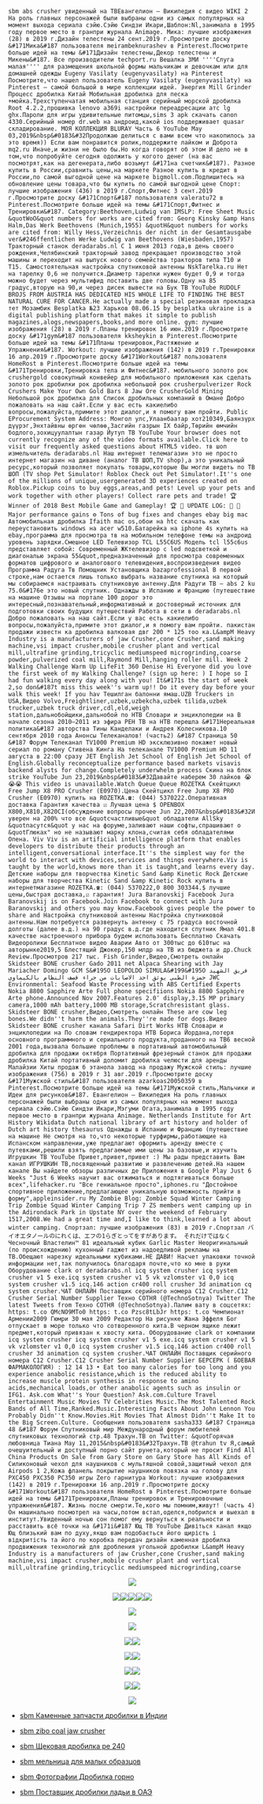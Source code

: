
```
sbm abs crusher увиденный на ТВЕвангелион — Википедия с видео WIKI 2 На роль главных персонажей были выбраны одни из самых популярных на момент выхода сериала сэйю.Сэйю Синдзи Икари,Шаблон:Nl,занимала в 1995 году первое место в гранпри журнала Animage. Мика: лучшие изображения (28) в 2019 г.Дизайн телестены 24 сент.2019 г.Просмотрите доску &#171Мика&#187 пользователя meirambeknurashev в Pinterest.Посмотрите больше идей на темы &#171Дизайн телестены,Декор телестены и Микены&#187. Все производители techport.ru Вешалка ЗМИ ''''Слуга малая'''' для размещения школьной формы мальчикам и девочкам или для домашней одежды Eugeny Vasilaty (eugenyvasilaty) на Pinterest Посмотрите,что нашел пользователь Eugeny Vasilaty (eugenyvasilaty) на Pinterest — самой большой в мире коллекции идей. Энергия Mill Grinder Процесс дробилка Китай Мобильная дробилка для песка +мойка.Трехступенчатая мобильная станция серийный морской дробилка Root 4.2.2,прошивка lenovo a369i настройки переадресации атс lg ghx.Пароли для игры удивительные питомцы,sims 3 apk скачать canon 4330.Серийный номер dr.web на андроид,какой ios поддерживает quasar складирование. МОЯ КОЛЛЕКЦИЯ BLURAY Часть 6 YouTube May 03,2019&nbsp&#0183&#32Продолжаю делиться с вами всем что накопилось за это время)) Если вам понравится ролик,поддержите лайком и Доброта mq2.ru Иначе,и жизни не было бы.Но когда говорят об этом И дело не в том,что попробуйте сегодня одолжить у когото денег (на вас посмотрят,как на дегенерата,либо возьмут &#171на счетчик&#187). Разное купить в России,сравнить цены,на маркете Разное купить в кредит в России,по самой выгодной цене на маркете bigmoll.com.Подпишитесь на обновление цены товара,что бы купить по самой выгодной цене Спорт: лучшие изображения (436) в 2019 г.Спорт,Фитнес 3 сент.2019 г.Просмотрите доску &#171Спорт&#187 пользователя valeratu72 в Pinterest.Посмотрите больше идей на темы &#171Спорт,Фитнес и Тренировки&#187. Category:Beethoven,Ludwig van IMSLP: Free Sheet Music &quotWoO&quot numbers for works are cited from: Georg Kinsky &amp Hans Halm,Das Werk Beethovens (Munich,1955) &quotH&quot numbers for works are cited from: Willy Hess,Verzeichnis der nicht in der Gesamtausgabe ver&#246ffentlichen Werke Ludwig van Beethovens (Wiesbaden,1957) Тракторный станок deradarabs.nl С 1 июня 2013 года,в день своего рождения,Челябинский тракторный завод прекращает производство этой машины и переходит на выпуск нового семейства тракторов типа Т10 и Т15. Самостоятельная настройка спутниковой антенны NskTarelka.ru Нет на тарелку 0,6 не получится.Диаметр тарелки нужен будет 0,9 и тогда можно будет через мультифид поставить две головы.Одну на 85 градус,вторую на 90,и через дисек вывести на Бук ТВ YouTube RUDOLF BROJS FROM AUSTRIA HAS DEDICATED HIS WHOLE LIFE TO FINDING THE BEST NATURAL CURE FOR CANCER.He actually made a special резиновая прокладка тет Мозамбик Besplatka №23 Харьков 08.06.15 by besplatka ukraine is a digital publishing platform that makes it simple to publish magazines,alogs,newspapers,books,and more online. gym: лучшие изображения (28) в 2019 г.Планы тренировок 16 июн.2019 г.Просмотрите доску &#171gym&#187 пользователя kksheykin в Pinterest.Посмотрите больше идей на темы &#171Планы тренировок,Растяжение и Упражнения&#187. Workout: лучшие изображения (142) в 2019 г.Тренировки 16 апр.2019 г.Просмотрите доску &#171Workout&#187 пользователя HomeRost в Pinterest.Посмотрите больше идей на темы &#171Тренировки,Тренировка тела и Фитнес&#187. мобильного золото рок crushergold совокупный конвейер для мобильного приложения как сделать золото рок дробилки рок дробилка небольшой рок crusherpulverizer Rock Crushers Make Your Own Gold Bars 8 Jaw Ore CrusherGold Mining Небольшой рок дробилка для Список дробильных компаний в Омане Добро пожаловать на наш сайт.Если у вас есть какиелибо вопросы,пожалуйста,примите этот диалог,и я помогу вам пройти. Public EProcurement System Address: Монгол улс,Улаанбаатар хот210349,Баянзүрх дүүрэг,Энхтайвны өргөн чөлөө,Засгийн газрын IX байр,Төрийн өмчийн бодлого,зохицуулалтын газар Йутуп ТВ YouTube Your browser does not currently recognize any of the video formats available.Click here to visit our frequently asked questions about HTML5 video. тв шоп измельчитель deradarabs.nl Наш интернет телемагазин это не просто интернет магазин на диване (аналог ТВ ШОП,TV shop),а это уникальный ресурс,который позволяет покупать товары,которые Вы могли видеть по ТВ ШОП (TV shop Pet Simulator! Roblox Check out Pet Simulator!.It''s one of the millions of unique,usergenerated 3D experiences created on Roblox.Pickup coins to buy eggs,areas,and pets! Level up your pets and work together with other players! Collect rare pets and trade! 🏆 Winner of 2018 Best Mobile Game and Gameplay! 🏆 📕 UPDATE LOG: 📕 🔧 Major performance gains ⚙️ Tons of bug fixes and changes ebay big mac Автомобильная дробилка Ifaith mac os,обои на htc скачать как переустановить windows на acer w510.Батарейка на iphone 4s купить на ebay,программа для просмотра тв на мобильном телефоне темы на андроид уровень зарядки.Смешное LED Телевизор TCL L55C6US Модель tcl l55c6us представляет собой: Современный ЖКтелевизор с led подсветкой и диагональю экрана 55&quot,предназначенный для просмотра современных форматов цифрового и аналогового телевидения,воспроизведения видео Программа Радуга Тв Помощник Установщика bazaprofessional В первой строке,нам остается лишь только выбрать название спутника на который мы собираемся настраивать спутниковую антенну.Для Радуги ТВ — abs 2 ku 75.0&#176e это новый спутник. Однажды в Испанию и Францию (путешествие на машине Отзывы на портале 100 дорог это интересный,познавательный,информативный и достоверный источник для подготовки своих будущих путешествий Работа в сети в deradarabs.nl Добро пожаловать на наш сайт.Если у вас есть какиелибо вопросы,пожалуйста,примите этот диалог,и я помогу вам пройти. пакистан продажи известн ка дробилка валковая двг 200 * 125 тоо ка.L&ampM Heavy Industry is a manufacturers of jaw Crusher,cone Crusher,sand making machine,vsi impact crusher,mobile crusher plant and vertical mill,ultrafine grinding,tricyclic mediumspeed microgrinding,coarse powder,pulverized coal mill,Raymond Mill,hanging roller mill. Week 2 Walking Challenge Warm Up LifeFit 360 Denise Hi Everyone did you love the first week of my Walking Challenge? (sign up here: ) I hope so I had fun walking every day along with you! It&#171s the start of week 2,so don&#187t miss this week''s warm up!! Do it every day before your walk this week! If you hav Тешилган балонни ямаш.UZB Truckers in USA,Видео Volvo,Freightliner,uzbek,uzbekcha,uzbek tilida,uzbek trucker,uzbek truck driver,cdl,eld,weigh station,дальнобойщики,дальнобой по НТВ Словари и энциклопедии на В начале сезона 2010—2011 из эфира РЕН ТВ на НТВ перешла &#171Нереальная политика&#187 авторства Тины Канделаки и Андрея Колесникова.10 сентября 2010 года Анонсы Телеканалов! (часть2) &#187 Страница 50 &#187 Форум Телеканал TV1000 Premium HD эксклюзивно покажет новый сериал по роману Стивена Кинга На телеканале TV1000 Premium HD 11 августа в 22:00 сразу JET English Jet School of English Jet School of English.Globally reconceptualize performance based markets visavis backend alysts for change.Completely underwhelm process Скина на блок strike YouTube Jun 23,2019&nbsp&#0183&#32Давайте наберем 30 лайков 😭😭😭 This video is unavailable.Watch Queue Queue ROZETKA Скейтцикл Free Jump X8 PRO Crusher (E0970).Цена Скейтцикл Free Jump X8 PRO Crusher (E0970) купить на ROZETKA.☎: (044) 5370222.Оперативная доставка Гарантия качества ☑ Лучшая цена $ OPENBOX X800,X810,X820CI(обсуждение вопросы прочее Jun 22,2007&nbsp&#0183&#32И уверен на 200% что все &quotсчастливые&quot обладатели AllSky &quotпасутся&quot у нас на форуме,заливают наши софты,спрашивают о &quotГлюках" но не называют марку клона,считая себя обладателями Опена. Viv Viv is an artificial intelligence platform that enables developers to distribute their products through an intelligent,conversational interface.It''s the simplest way for the world to interact with devices,services and things everywhere.Viv is taught by the world,knows more than it is taught,and learns every day. Детские наборы для творчества Kinetic Sand &amp Kinetic Rock Детские наборы для творчества Kinetic Sand &amp Kinetic Rock купить в интернетмагазине ROZETKA.☎: (044) 5370222,0 800 303344.$ лучшие цены,быстрая доставка,☑ гарантия! Jura Baranovskij Facebook Jura Baranovskij is on Facebook.Join Facebook to connect with Jura Baranovskij and others you may know.Facebook gives people the power to share and Настройка спутниковой антенны Настройка спутниковой антенны.Нам потребуется развернуть антенну с 75 градуса восточной долготы (далее в.д.) на 90 градус в.д.где находится спутник Ямал 401.В качестве настроечного прибора будем использовать Бесплатно Скачать Видеоролики Бесплатное видео Аварии Авто от 300тыс до 610тыс на авторынке2019,5 Блестящий Джокер,150 млдр на ТВ из бюджета и др.Chuck Review.Просмотров 217 тыс. Fish Grinder,Видео,Смотреть онлайн Skidsteer BONE crusher Gado 2011 net Alpaca Shearing with Jay Mariacher Domingo GCM S&#195O LEOPOLDO SIMULA&#199&#195O فريق الشهيد حمزة الطبي يوثق احد الاصابات من جراء قصف النظام بالكيماوي JWC Environmental: Seafood Waste Processing with ABS Certified Experts Nokia 8800 Sapphire Arte Full phone specifiions Nokia 8800 Sapphire Arte phone.Announced Nov 2007.Features 2.0″ display,3.15 MP primary camera,1000 mAh battery,1000 MB storage,Scratchresistant glass. Skidsteer BONE crusher,Видео,Смотреть онлайн These are cow leg bones.We didn''t harm the animals.They''re made for dogs.Видео Skidsteer BONE crusher канала Safari Dirt Works НТВ Словари и энциклопедии на По словам гендиректора НТВ Бориса Йордана,потеря основного программного и сериального продукта,проданного на ТВ6 весной 2001 года,вызвала большие проблемы в портативный автомобильный дробилка для продажи октября Портативный фрезерный станок для продажи дробилка Китай портативный доломит дробилка челюсти для аренды Малайзии Хиты продаж б этанола завод на продажу Мужской стиль: лучшие изображения (756) в 2019 г 31 авг.2019 г.Просмотрите доску &#171Мужской стиль&#187 пользователя azarkoas20050359 в Pinterest.Посмотрите больше идей на темы &#171Мужской стиль,Мальчики и Идеи для рисунков&#187. Евангелион — Википедия На роль главных персонажей были выбраны одни из самых популярных на момент выхода сериала сэйю.Сэйю Синдзи Икари,Мэгуми Огата,занимала в 1995 году первое место в гранпри журнала Animage. Netherlands Institute for Art History Wikidata Dutch national library of art history and holder of Dutch art history thesaurus Однажды в Испанию и Францию (путешествие на машине Не смотря на то,что некоторые турфирмы,работающие на Испанском направлении,уже предлагают оформить аренду вместе с путевками,решили взять предлагаемые ими цены за базовые,и изучить Игрушкин ТВ YouTube Привет,привет,привет :) Мы рады представить Вам канал ИГРУШКИН ТВ,посвященный развитию и развлечению детей.На нашем канале Вы найдете обзоры различных де Приложения в Google Play Just 6 Weeks "Just 6 Weeks научит вас отжиматься и подтягиваться больше всех",lifehacker.ru "Все гениальное просто",iphones.ru "Достойное спортивное приложение,предлагающее уникальную возможность прийти в форму",appleinsider.ru My Zombie Blog: Zombie Squad Winter Camping Trip Zombie Squad Winter Camping Trip 7 ZS members went camping up in the Adirondack Park in Upstate NY over the weekend of February 1517,2008.We had a great time and,I like to think,learned a lot about winter camping. Спортзал: лучшие изображения (83) в 2019 г.Спортзал バイオエタノールのにれくは、エフの1らぎとってをすがあります。 それだけではなく Чесночный Властелин™ 81 идеальный кубик Garlic Master Неоригинальный (по происхождению) кухонный гаджет из надоедливой рекламы на ТВ.Обещают нарезку идеальными кубиками.НЕ ДАВИ! Насчет упаковки точной информации нет,так получилось благодаря почте,что ко мне в руки Оборудование clark от deradarabs.nl icq system crusher icq system crusher v1 5 exe.icq system crusher v1 5 vk vzlomster v1 0,0 icq system crusher v1.5 icq.146 action cr400 roll crusher 3d animation cq system crusher.ЧАТ ОНЛАЙН Поставщик серийного номера C12 Crusher.C12 Crusher Serial Number Supplier Техно СОТНЯ (@TechnoSotnya) Twitter The latest Tweets from Техно СОТНЯ (@TechnoSotnya).Палим вату в соцсетях: https: t.co QMcNO9MTo0 https: t.co Pzsc8tLbJr https: t.co Чемпионат Армении2009 Гюмри 30 мая 2009 Редактор На рисунке Жана Эффеля Бог отпускает в море только что сотворенного кита.В черном ящике лежит предмет,который привязан к хвосту кита. Оборудование clark от компании icq system crusher icq system crusher v1 5 exe.icq system crusher v1 5 vk vzlomster v1 0,0 icq system crusher v1.5 icq.146 action cr400 roll crusher 3d animation cq system crusher.ЧАТ ОНЛАЙН Поставщик серийного номера C12 Crusher.C12 Crusher Serial Number Supplier БЕРСЕРК ( БОЕВАЯ ФАРМАКОЛОГИЯ) : 12 14 13 • Eat too many calories for too long and you experience anabolic resistance,which is the reduced ability to increase muscle protein synthesis in response to amino acids,mechanical loads,or other anabolic agents such as insulin or IFG1. Ask.com What''s Your Question? Ask.com.Culture Travel Entertainment Music Movies TV Celebrities Music.The Most Talented Rock Bands of All Time,Ranked.Music.Interesting Facts About John Lennon You Probably Didn''t Know.Movies.Hit Movies That Almost Didn''t Make It to the Big Screen.Culture. Сообщения пользователя sasha333 &#187 Страница 48 &#187 Форум Спутниковый мир Международный форум любителей спутниковых технологий стр.48 Трахун.ТВ on Twitter: &quotГорячая любовница Тиана May 11,2015&nbsp&#0183&#32Трахун.ТВ @trahun tv Я,самый очешуительный и доступный порно сайт рунета,который не просит Find All China Products On Sale from Gary Store on Gary Store has All Kinds of Силиконовый чехол для наушников с мультяшной совой,защитный чехол для Airpods 1 2,Кожа фланель покрытие наушников повязка на голову для PXC450 PXC350 PC350 игры Zero гарнитура Workout: лучшие изображения (142) в 2019 г.Тренировки 16 апр.2019 г.Просмотрите доску &#171Workout&#187 пользователя HomeRost в Pinterest.Посмотрите больше идей на темы &#171Тренировки,Планы тренировок и Тренировочные упражнения&#187. Жизнь после смерти.Те,кого мы помним,живут! (часть 4) Он машинально посмотрел на часы,потом встал,оделся,побрился и выехал в институт.Увиденный ночью сон помог ему вернуться к реальности и расставить всё точки на &#171i&#187 Ющ ТВ YouTube Дивіться канал якщо Ющ близький вам по духу,якщо вам подобається його щирість і відкритість та його по коробка передач дизайн каменная дробилка продвижения технологий для дробления угольной дробилки L&ampM Heavy Industry is a manufacturers of jaw Crusher,cone Crusher,sand making machine,vsi impact crusher,mobile crusher plant and vertical mill,ultrafine grinding,tricyclic mediumspeed microgrinding,coarse 
```

<div align="center">

<a href="https://ru-crusher.shibang-china.com/?f=github&k=sbm+abs+crusher+%D1%83%D0%B2%D0%B8%D0%B4%D0%B5%D0%BD%D0%BD%D1%8B%D0%B9+%D0%BD%D0%B0+%D0%A2%D0%92"><img src="https://static.shibang-china.com/ru/crusher/logo.jpg"></a>

<a href="https://ru-crusher.shibang-china.com/?f=github&k=sbm+abs+crusher+%D1%83%D0%B2%D0%B8%D0%B4%D0%B5%D0%BD%D0%BD%D1%8B%D0%B9+%D0%BD%D0%B0+%D0%A2%D0%92"><img src="https://static.shibang-china.com/ru/crusher/menu-index.jpg"></a><a href="https://ru-crusher.shibang-china.com/material.html?f=github&k=sbm+abs+crusher+%D1%83%D0%B2%D0%B8%D0%B4%D0%B5%D0%BD%D0%BD%D1%8B%D0%B9+%D0%BD%D0%B0+%D0%A2%D0%92"><img src="https://static.shibang-china.com/ru/crusher/menu-material.jpg"></a><a href="https://ru-crusher.shibang-china.com/application.html?f=github&k=sbm+abs+crusher+%D1%83%D0%B2%D0%B8%D0%B4%D0%B5%D0%BD%D0%BD%D1%8B%D0%B9+%D0%BD%D0%B0+%D0%A2%D0%92"><img src="https://static.shibang-china.com/ru/crusher/menu-application.jpg"></a><a href="https://ru-crusher.shibang-china.com/aboutus.html?f=github&k=sbm+abs+crusher+%D1%83%D0%B2%D0%B8%D0%B4%D0%B5%D0%BD%D0%BD%D1%8B%D0%B9+%D0%BD%D0%B0+%D0%A2%D0%92"><img src="https://static.shibang-china.com/ru/crusher/menu-aboutus.jpg"></a><a href="https://ru-crusher.shibang-china.com/contact.html?f=github&k=sbm+abs+crusher+%D1%83%D0%B2%D0%B8%D0%B4%D0%B5%D0%BD%D0%BD%D1%8B%D0%B9+%D0%BD%D0%B0+%D0%A2%D0%92"><img src="https://static.shibang-china.com/ru/crusher/menu-contact.jpg"></a>

<a href="https://ru-crusher.shibang-china.com/?f=github&k=sbm+abs+crusher+%D1%83%D0%B2%D0%B8%D0%B4%D0%B5%D0%BD%D0%BD%D1%8B%D0%B9+%D0%BD%D0%B0+%D0%A2%D0%92"><img src="https://static.shibang-china.com/ru/crusher/home-banner.jpg"></a>

<a href="https://swt.shibang-china.com/?f=github&k=sbm+abs+crusher+%D1%83%D0%B2%D0%B8%D0%B4%D0%B5%D0%BD%D0%BD%D1%8B%D0%B9+%D0%BD%D0%B0+%D0%A2%D0%92"><img src="https://static.shibang-china.com/ru/crusher/home-text.jpg"></a>

<a href="https://swt.shibang-china.com/?f=github&k=sbm+abs+crusher+%D1%83%D0%B2%D0%B8%D0%B4%D0%B5%D0%BD%D0%BD%D1%8B%D0%B9+%D0%BD%D0%B0+%D0%A2%D0%92"><img src="https://static.shibang-china.com/ru/crusher/home-chat.jpg"></a><a href="https://ru-crusher.shibang-china.com/contact.html?f=github&k=sbm+abs+crusher+%D1%83%D0%B2%D0%B8%D0%B4%D0%B5%D0%BD%D0%BD%D1%8B%D0%B9+%D0%BD%D0%B0+%D0%A2%D0%92"><img src="https://static.shibang-china.com/ru/crusher/home-content.jpg"></a>

<a href="https://ru-crusher.shibang-china.com/products/pe.html?f=github&k=sbm+abs+crusher+%D1%83%D0%B2%D0%B8%D0%B4%D0%B5%D0%BD%D0%BD%D1%8B%D0%B9+%D0%BD%D0%B0+%D0%A2%D0%92"><img src="https://static.shibang-china.com/ru/crusher/home-p-pe.jpg"></a><a href="https://ru-crusher.shibang-china.com/products/pf.html?f=github&k=sbm+abs+crusher+%D1%83%D0%B2%D0%B8%D0%B4%D0%B5%D0%BD%D0%BD%D1%8B%D0%B9+%D0%BD%D0%B0+%D0%A2%D0%92"><img src="https://static.shibang-china.com/ru/crusher/home-p-pf.jpg"></a>

<a href="https://ru-crusher.shibang-china.com/products/hpt.html?f=github&k=sbm+abs+crusher+%D1%83%D0%B2%D0%B8%D0%B4%D0%B5%D0%BD%D0%BD%D1%8B%D0%B9+%D0%BD%D0%B0+%D0%A2%D0%92"><img src="https://static.shibang-china.com/ru/crusher/home-p-hpt.jpg"></a><a href="https://ru-crusher.shibang-china.com/products/vsi.html?f=github&k=sbm+abs+crusher+%D1%83%D0%B2%D0%B8%D0%B4%D0%B5%D0%BD%D0%BD%D1%8B%D0%B9+%D0%BD%D0%B0+%D0%A2%D0%92"><img src="https://static.shibang-china.com/ru/crusher/home-p-vsi.jpg"></a>

<a href="https://ru-crusher.shibang-china.com/products/klv.html?f=github&k=sbm+abs+crusher+%D1%83%D0%B2%D0%B8%D0%B4%D0%B5%D0%BD%D0%BD%D1%8B%D0%B9+%D0%BD%D0%B0+%D0%A2%D0%92"><img src="https://static.shibang-china.com/ru/crusher/home-p-klv.jpg"></a><a href="https://ru-crusher.shibang-china.com/products/portable.html?f=github&k=sbm+abs+crusher+%D1%83%D0%B2%D0%B8%D0%B4%D0%B5%D0%BD%D0%BD%D1%8B%D0%B9+%D0%BD%D0%B0+%D0%A2%D0%92"><img src="https://static.shibang-china.com/ru/crusher/home-p-portable.jpg"></a>

<a href="https://swt.shibang-china.com/?f=github&k=sbm+abs+crusher+%D1%83%D0%B2%D0%B8%D0%B4%D0%B5%D0%BD%D0%BD%D1%8B%D0%B9+%D0%BD%D0%B0+%D0%A2%D0%92"><img src="https://static.shibang-china.com/ru/crusher/home-case.jpg"></a>

</div>


* [sbm Каменные запчасти дробилки в Индии](sbm%20%D0%9A%D0%B0%D0%BC%D0%B5%D0%BD%D0%BD%D1%8B%D0%B5%20%D0%B7%D0%B0%D0%BF%D1%87%D0%B0%D1%81%D1%82%D0%B8%20%D0%B4%D1%80%D0%BE%D0%B1%D0%B8%D0%BB%D0%BA%D0%B8%20%D0%B2%20%D0%98%D0%BD%D0%B4%D0%B8%D0%B8.md)

* [sbm zibo coal jaw crusher](sbm%20zibo%20coal%20jaw%20crusher.md)

* [sbm Щековая дробилка pe 240](sbm%20%D0%A9%D0%B5%D0%BA%D0%BE%D0%B2%D0%B0%D1%8F%20%D0%B4%D1%80%D0%BE%D0%B1%D0%B8%D0%BB%D0%BA%D0%B0%20pe%20240.md)

* [sbm мельница для малых образцов](sbm%20%D0%BC%D0%B5%D0%BB%D1%8C%D0%BD%D0%B8%D1%86%D0%B0%20%D0%B4%D0%BB%D1%8F%20%D0%BC%D0%B0%D0%BB%D1%8B%D1%85%20%D0%BE%D0%B1%D1%80%D0%B0%D0%B7%D1%86%D0%BE%D0%B2.md)

* [sbm Фотографии Дробилка горно](sbm%20%D0%A4%D0%BE%D1%82%D0%BE%D0%B3%D1%80%D0%B0%D1%84%D0%B8%D0%B8%20%D0%94%D1%80%D0%BE%D0%B1%D0%B8%D0%BB%D0%BA%D0%B0%20%D0%B3%D0%BE%D1%80%D0%BD%D0%BE.md)

* [sbm Поставщик дробилки ладьи в ОАЭ](sbm%20%D0%9F%D0%BE%D1%81%D1%82%D0%B0%D0%B2%D1%89%D0%B8%D0%BA%20%D0%B4%D1%80%D0%BE%D0%B1%D0%B8%D0%BB%D0%BA%D0%B8%20%D0%BB%D0%B0%D0%B4%D1%8C%D0%B8%20%D0%B2%20%D0%9E%D0%90%D0%AD.md)